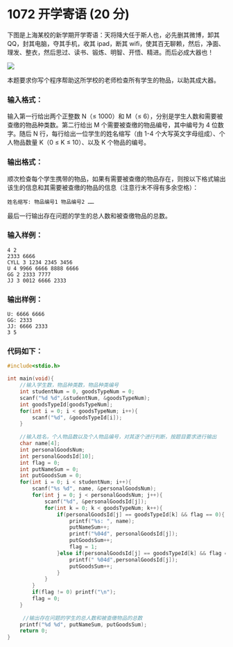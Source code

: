 # 1072 开学寄语 (20 分)
下图是上海某校的新学期开学寄语：天将降大任于斯人也，必先删其微博，卸其 QQ，封其电脑，夺其手机，收其 ipad，断其 wifi，使其百无聊赖，然后，净面、理发、整衣，然后思过、读书、锻炼、明智、开悟、精进。而后必成大器也！

![](https://images.ptausercontent.com/3b1d9f4a-778b-4942-a9e2-836262f363aa.JPG)		
				
本题要求你写个程序帮助这所学校的老师检查所有学生的物品，以助其成大器。
### 输入格式：
输入第一行给出两个正整数 N（≤ 1000）和 M（≤ 6），分别是学生人数和需要被查缴的物品种类数。第二行给出 M 个需要被查缴的物品编号，其中编号为 4 位数字。随后 N 行，每行给出一位学生的姓名缩写（由 1-4 个大写英文字母组成）、个人物品数量 K（0 ≤ K ≤ 10）、以及 K 个物品的编号。
### 输出格式：
顺次检查每个学生携带的物品，如果有需要被查缴的物品存在，则按以下格式输出该生的信息和其需要被查缴的物品的信息（注意行末不得有多余空格）：
```
姓名缩写: 物品编号1 物品编号2 ……
```
最后一行输出存在问题的学生的总人数和被查缴物品的总数。
### 输入样例：
```
4 2
2333 6666
CYLL 3 1234 2345 3456
U 4 9966 6666 8888 6666
GG 2 2333 7777
JJ 3 0012 6666 2333
```
### 输出样例：
```
U: 6666 6666
GG: 2333
JJ: 6666 2333
3 5
```
### 代码如下：
```c
#include<stdio.h>

int main(void){
    //输入学生数，物品种类数，物品种类编号 
    int studentNum = 0, goodsTypeNum = 0;
    scanf("%d %d",&studentNum, &goodsTypeNum);
    int goodsTypeId[goodsTypeNum];
    for(int i = 0; i < goodsTypeNum; i++){
        scanf("%d", &goodsTypeId[i]);
    }
    
    //输入姓名，个人物品数以及个人物品编号，对其逐个进行判断，按题目要求进行输出 
    char name[4];
    int personalGoodsNum;
    int personalGoodsId[10];
    int flag = 0;
    int putNameSum = 0;
    int putGoodsSum = 0;
    for(int i = 0; i < studentNum; i++){
        scanf("%s %d", name, &personalGoodsNum);
        for(int j = 0; j < personalGoodsNum; j++){
            scanf("%d", &personalGoodsId[j]);
            for(int k = 0; k < goodsTypeNum; k++){
                if(personalGoodsId[j] == goodsTypeId[k] && flag == 0){
                    printf("%s: ", name);
                    putNameSum++;
                    printf("%04d", personalGoodsId[j]);
                    putGoodsSum++;
                    flag = 1;    
                }else if(personalGoodsId[j] == goodsTypeId[k] && flag == 1){
                    printf(" %04d",personalGoodsId[j]);
                    putGoodsSum++;
                }
            }
        }
        if(flag != 0) printf("\n");
        flag = 0;
    }
        
     //输出存在问题的学生的总人数和被查缴物品的总数
    printf("%d %d", putNameSum, putGoodsSum);
    return 0;
}
```